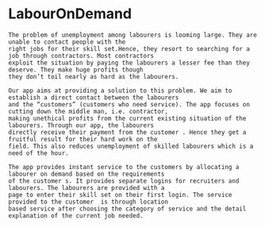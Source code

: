 # LabourOnDemand

    The problem of unemployment among labourers is looming large. They are unable to contact people with the 
    right jobs for their skill set.Hence, they resort to searching for a job through contractors. Most contractors
    exploit the situation by paying the labourers a lesser fee than they deserve. They make huge profits though 
    they don’t toil nearly as hard as the labourers.
    
    Our app aims at providing a solution to this problem. We aim to establish a direct contact between the labourers 
    and the “customers” (customers who need service). The app focuses on cutting down the middle man, i.e. contractor,
    making unethical profits from the current existing situation of the labourers. Through our app, the labourers
    directly receive their payment from the customer . Hence they get a fruitful result for their hard work on the
    field. This also reduces unemployment of skilled labourers which is a need of the hour.
    
    The app provides instant service to the customers by allocating a labourer on demand based on the requirements 
    of the customer s. It provides separate logins for recruiters and labourers. The labourers are provided with a
    page to enter their skill set on their first login. The service provided to the customer  is through location
    based service after choosing the category of service and the detail explanation of the current job needed.
